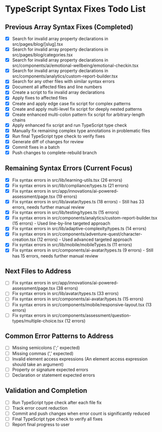 # TypeScript Syntax Fixes Todo List

## Previous Array Syntax Fixes (Completed)
- [x] Search for invalid array property declarations in src/pages/blog/[slug].tsx
- [x] Search for invalid array property declarations in src/pages/blog/categories.tsx
- [x] Search for invalid array property declarations in src/components/ai/emotional-wellbeing/emotional-checkin.tsx
- [x] Search for invalid array property declarations in src/components/analytics/custom-report-builder.tsx
- [x] Search for any other files with similar syntax errors
- [x] Document all affected files and line numbers
- [x] Create a script to fix invalid array declarations
- [x] Apply fixes to affected files
- [x] Create and apply edge case fix script for complex patterns
- [x] Create and apply multi-level fix script for deeply nested patterns
- [x] Create enhanced multi-colon pattern fix script for arbitrary-length chains
- [x] Apply enhanced fix script and run TypeScript type check
- [x] Manually fix remaining complex type annotations in problematic files
- [x] Run final TypeScript type check to verify fixes
- [x] Generate diff of changes for review
- [x] Commit fixes in a batch
- [x] Push changes to complete-rebuild branch

## Remaining Syntax Errors (Current Focus)
- [x] Fix syntax errors in src/lib/learning-utils.tsx (26 errors)
- [x] Fix syntax errors in src/lib/compliance/types.ts (21 errors)
- [x] Fix syntax errors in src/app/innovations/ai-powered-assessment/page.tsx (19 errors)
- [x] Fix syntax errors in src/lib/avatar/types.ts (18 errors) - Still has 33 errors, needs further manual review
- [x] Fix syntax errors in src/lib/testing/types.ts (15 errors)
- [x] Fix syntax errors in src/components/analytics/custom-report-builder.tsx (15 errors) - Used line-by-line targeted approach
- [x] Fix syntax errors in src/lib/adaptive-complexity/types.ts (14 errors)
- [x] Fix syntax errors in src/components/adventure-quest/character-creation.tsx (12 errors) - Used advanced targeted approach
- [x] Fix syntax errors in src/lib/mobile/mobileTypes.ts (11 errors)
- [x] Fix syntax errors in src/components/ai-avatar/types.ts (9 errors) - Still has 15 errors, needs further manual review

## Next Files to Address
- [ ] Fix syntax errors in src/app/innovations/ai-powered-assessment/page.tsx (38 errors)
- [ ] Fix syntax errors in src/lib/avatar/types.ts (33 errors)
- [ ] Fix syntax errors in src/components/ai-avatar/types.ts (15 errors)
- [ ] Fix syntax errors in src/components/mobile/responsive-layout.tsx (13 errors)
- [ ] Fix syntax errors in src/components/assessment/question-types/multiple-choice.tsx (12 errors)

## Common Error Patterns to Address
- [ ] Missing semicolons (';' expected)
- [ ] Missing commas (',' expected)
- [ ] Invalid element access expressions (An element access expression should take an argument)
- [ ] Property or signature expected errors
- [ ] Declaration or statement expected errors

## Validation and Completion
- [ ] Run TypeScript type check after each file fix
- [ ] Track error count reduction
- [ ] Commit and push changes when error count is significantly reduced
- [ ] Final TypeScript type check to verify all fixes
- [ ] Report final progress to user
